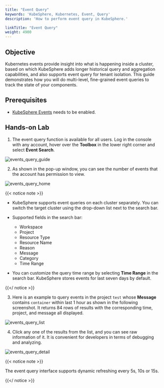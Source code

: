 ```yaml
---
title: "Event Query"
keywords: 'KubeSphere, Kubernetes, Event, Query'
description: 'How to perform event query in KubeSphere.'

linkTitle: "Event Query"
weight: 4900
---
```


## Objective

Kubernetes events provide insight into what is happening inside a cluster, based on which KubeSphere adds longer historical query and aggregation capabilities, and also supports event query for tenant isolation. This guide demonstrates how you will do multi-level, fine-grained event queries to track the state of your components.

## Prerequisites

- [KubeSphere Events](../../pluggable-components/events/) needs to be enabled.

## Hands-on Lab

1. The event query function is available for all users. Log in the console with any account, hover over the **Toolbox** in the lower right corner and select **Event Search**.

![events_query_guide](/images/docs/events/events_query_guide.png)

2. As shown in the pop-up window, you can see the number of events that the account has permission to view. 

![events_query_home](/images/docs/events/events_query_home.png)

{{< notice note >}}

- KubeSphere supports event queries on each cluster separately. You can switch the target cluster using the drop-down list next to the search bar.

- Supported fields in the search bar:
    - Workspace
    - Project
    - Resource Type
    - Resource Name
    - Reason
    - Message
    - Category
    - Time Range
- You can customize the query time range by selecting **Time Range** in the search bar. KubeSphere stores events for last seven days by default.

{{</ notice >}}

3. Here is an example to query events in the project `test` whose **Message** contains `container` within last 1 hour as shown in the following screenshot. It returns 84 rows of results with the corresponding time, project, and message all displayed.

![events_query_list](/images/docs/events/events_query_list.png)

4. Click any one of the results from the list, and you can see raw information of it. It is convenient for developers in terms of debugging and analyzing.

![events_query_detail](/images/docs/events/events_query_detail.png)

{{< notice note >}}

The event query interface supports dynamic refreshing every 5s, 10s or 15s.

{{</ notice >}} 